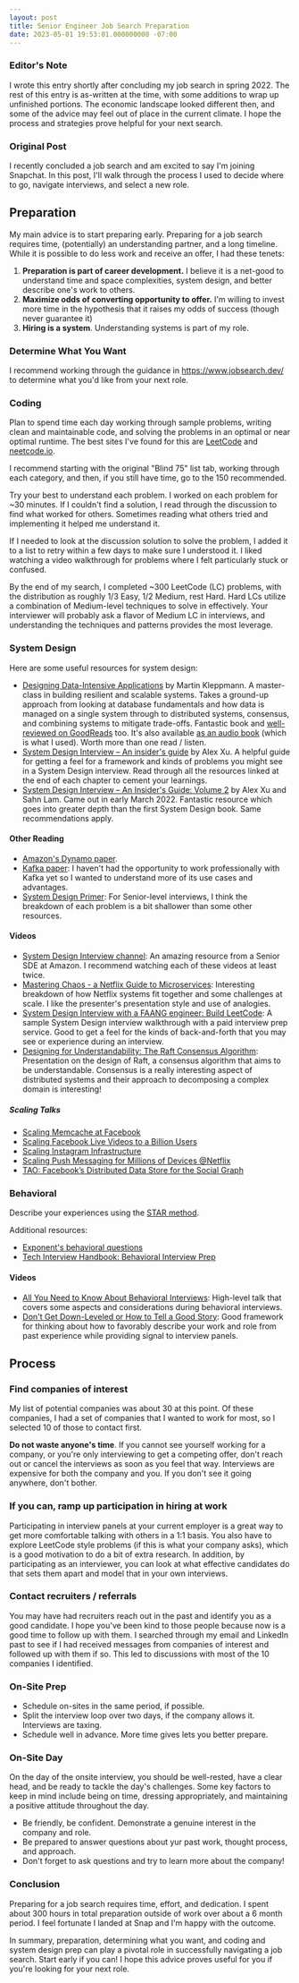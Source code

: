 ```yaml
---
layout: post
title: Senior Engineer Job Search Preparation
date: 2023-05-01 19:53:01.000000000 -07:00
---
```


### Editor's Note

I wrote this entry shortly after concluding my job search in spring 2022.
The rest of this entry is as-written at the time, with some additions to wrap up unfinished portions.
The economic landscape looked different then, and some of the advice may feel out of place in the current climate.
I hope the process and strategies prove helpful for your next search.

### Original Post

I recently concluded a job search and am excited to say I'm joining Snapchat.
In this post, I'll walk through the process I used to decide where to go, navigate
interviews, and select a new role.

## Preparation

My main advice is to start preparing early. Preparing for a job
search requires time, (potentially) an understanding partner, and a long
timeline. While it is possible to do less work and receive an offer, I had these
tenets:

1. **Preparation is part of career development.**
   I believe it is a net-good to understand time and space
   complexities, system design, and better describe one's work to others.
2. **Maximize odds of converting opportunity to offer.**
   I'm willing to invest more time in the hypothesis that it raises
   my odds of success (though never guarantee it)
3. **Hiring is a system**. Understanding systems is part of my role.

### Determine What You Want

I recommend working through the guidance in https://www.jobsearch.dev/ to determine
what you'd like from your next role.

### Coding

Plan to spend time each day working through sample
problems, writing clean and maintainable code, and solving the problems in an
optimal or near optimal runtime. The best sites I've found for this are
[LeetCode](https://www.leetcode.com) and
[neetcode.io](https://neetcode.io/).

I recommend starting with the original "Blind 75" list tab, working
through each category, and then, if you still have time, go to the 150
recommended.

Try your best to understand each problem.
I worked on each problem for ~30 minutes.
If I couldn't find a solution, I read through the
discussion to find what worked for others. Sometimes reading what others
tried and implementing it helped me understand it.

If I needed to look at the discussion solution to solve the problem,
I added it to a list to retry within a few days to make sure
I understood it. I liked watching a video walkthrough for problems where
I felt particularly stuck or confused.

By the end of my search, I completed ~300 LeetCode (LC) problems, with the
distribution as roughly 1/3 Easy, 1/2 Medium, rest Hard. Hard LCs utilize a
combination of Medium-level techniques to solve in effectively. Your
interviewer will probably ask a flavor of Medium LC in interviews, and
understanding the techniques and patterns provides the most leverage.

### System Design

Here are some useful resources for system design:

- [Designing Data-Intensive
  Applications](https://www.amazon.com/Designing-Data-Intensive-Applications-Reliable-Maintainable/dp/1449373321)
  by Martin Kleppmann. A master-class in building resilient and scalable
  systems. Takes a ground-up approach from looking at database fundamentals and
  how data is managed on a single system through to distributed systems,
  consensus, and combining systems to mitigate trade-offs. Fantastic book and
  [well-reviewed on
  GoodReads](https://www.goodreads.com/book/show/23463279-designing-data-intensive-applications)
  too. It's also available [as an audio
  book](https://www.audible.com/pd/Designing-Data-Intensive-Applications-Audiobook/B08VLGDK32)
  (which is what I used). Worth more than one read / listen.
- [System Design Interview – An insider's
  guide](https://www.amazon.com/System-Design-Interview-insiders-Second/dp/B08CMF2CQF)
  by Alex Xu. A helpful guide for getting a feel for
  a framework and kinds of problems you might see in a System Design interview.
  Read through all the resources linked at the end of each
  chapter to cement your learnings.
- [System Design Interview – An Insider's Guide: Volume 2](https://www.amazon.com/System-Design-Interview-Insiders-Guide/dp/1736049119) by Alex Xu and Sahn Lam. Came out in early March 2022. Fantastic resource which goes into greater depth than the first System Design book. Same recommendations apply.

#### Other Reading

- [Amazon's Dynamo paper](https://www.allthingsdistributed.com/2007/10/amazons_dynamo.html).
- [Kafka
  paper](https://www.microsoft.com/en-us/research/wp-content/uploads/2017/09/Kafka.pdf):
  I haven't had the opportunity to work professionally with Kafka yet so
  I wanted to understand more of its use cases and advantages.
- [System Design Primer](https://github.com/donnemartin/system-design-primer):
  For Senior-level interviews, I think the breakdown of each problem is a bit
  shallower than some other resources.

#### Videos

- [System Design Interview channel](https://www.youtube.com/c/SystemDesignInterview): An amazing resource from a Senior SDE at Amazon. I recommend watching each of these videos at least twice.
- [Mastering Chaos - a Netflix Guide to
  Microservices](https://www.youtube.com/watch?v=CZ3wIuvmHeM): Interesting
  breakdown of how Netflix systems fit together and some challenges at scale.
  I like the presenter's presentation style and use of analogies.
- [System Design Interview with a FAANG engineer: Build
  LeetCode](https://www.youtube.com/watch?v=hmoqH48JV00): A sample System Design
  interview walkthrough with a paid interview prep service. Good to get a feel
  for the kinds of back-and-forth that you may see or experience during an
  interview.
- [Designing for Understandability: The Raft Consensus
  Algorithm](https://www.youtube.com/watch?v=vYp4LYbnnW8): Presentation on the
  design of Raft, a consensus algorithm that aims to be understandable.
  Consensus is a really interesting aspect of distributed systems and their
  approach to decomposing a complex domain is interesting!

##### Scaling Talks

- [Scaling Memcache at Facebook](https://www.youtube.com/watch?v=m4_7W4XzRgk)
- [Scaling Facebook Live Videos to a Billion Users](https://www.youtube.com/watch?v=IO4teCbHvZw)
- [Scaling Instagram Infrastructure](https://youtu.be/hnpzNAPiC0E)
- [Scaling Push Messaging for Millions of Devices @Netflix](https://youtu.be/6w6E_B55p0E)
- [TAO: Facebook’s Distributed Data Store for the Social Graph](https://youtu.be/sNIvHttFjdI)

### Behavioral

Describe your experiences using the [STAR method](https://www.themuse.com/advice/star-interview-method).

Additional resources:

- [Exponent's behavioral questions](https://www.tryexponent.com/questions?type=behavioral)
- [Tech Interview Handbook: Behavioral Interview Prep](https://www.techinterviewhandbook.org/behavioral-interview/)

#### Videos

- [All You Need to Know About Behavioral
  Interviews](https://www.youtube.com/watch?v=6rW01g6Obwk): High-level talk that
  covers some aspects and considerations during behavioral interviews.
- [Don't Get Down-Leveled or How to Tell a Good
  Story](https://www.youtube.com/watch?v=hU6BVxtGd5g): Good framework for
  thinking about how to favorably describe your work and role from past
  experience while providing signal to interview panels.

## Process

### Find companies of interest

My list of potential companies was about 30 at this point. Of these companies,
I had a set of companies that I wanted to work for most, so I selected 10
of those to contact first.

**Do not waste anyone's time**. If you cannot see yourself working for a company, or
you're only interviewing to get a competing offer, don't reach out or cancel the
interviews as soon as you feel that way. Interviews are expensive for both the
company and you. If you don't see it going anywhere, don't bother.

### If you can, ramp up participation in hiring at work

Participating in interview panels at your current employer is a great way to
get more comfortable talking with others in a 1:1 basis. You also have to explore
LeetCode style problems (if this is what your company asks), which is a good
motivation to do a bit of extra research. In addition, by participating as an
interviewer, you can look at what effective candidates do that sets them apart
and model that in your own interviews.

### Contact recruiters / referrals

You may have had recruiters
reach out in the past and identify you as a good candidate. I hope you've been
kind to those people because now is a good time to follow up with them.
I searched through my email and LinkedIn past to see if I had received messages
from companies of interest and followed up with them if so. This led to
discussions with most of the 10 companies I identified.

### On-Site Prep

- Schedule on-sites in the same period, if possible.
- Split the interview loop over two days, if the company allows it. Interviews are taxing.
- Schedule well in advance. More time gives lets you better prepare.

### On-Site Day

On the day of the onsite interview, you should be well-rested, have a clear
head, and be ready to tackle the day's challenges. Some key factors to
keep in mind include being on time, dressing appropriately, and maintaining a
positive attitude throughout the day.

- Be friendly, be confident. Demonstrate a genuine interest in the company and role.
- Be prepared to answer questions about yur past work, thought process, and approach.
- Don't forget to ask questions and try to learn more about the company!

### Conclusion

Preparing for a job search requires time, effort, and dedication. I spent about
300 hours in total preparation outside of work over about a 6 month period. I
feel fortunate I landed at Snap and I'm happy with the outcome.

In summary, preparation, determining what you want, and coding and system design prep
can play a pivotal role in successfully navigating a job search. Start early if you can!
I hope this advice proves useful for you if you're looking for your next role.
